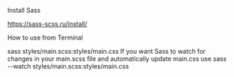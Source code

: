Install Sass

https://sass-scss.ru/install/

How to use from Terminal

sass styles/main.scss:styles/main.css
If you want Sass to watch for changes in your main.scss file and automatically update main.css use
sass --watch styles/main.scss:styles/main.css
